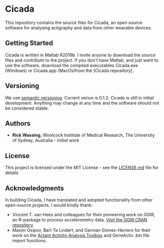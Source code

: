 # Cicada

This repository contains the source files for Cicada, an open source software for analysing actigraphy and data from other wearable devices.

## Getting Started

Cicada is written in Matlab R2019b. I invite anyone to download the source files and contribute to the project. If you don't have Matlab, and just want to use the software, download the compiled executables Cicada.exe (Windows) or Cicada.app (MacOs)from the [Cicada repository].

## Versioning

We use [semantic versioning](http://semver.org/). Current verion is 0.1.2. Cicada is still in initial development. Anything may change at any time and the software should not be considered stable.

## Authors

-   **Rick Wassing**, Woolcock Institute of Medical Research, The University of Sydney, Australia - _Initial work_

## License

This project is licensed under the MIT License - see the [LICENSE.md](docs/LICENSE.md) file for details

## Acknowledgments

In building Cicada, I have translated and adopted functionality from other open-source projects.
I would kindly thank:

-   Vincent T. van Hees and colleagues for their pioneering work on GGIR, an R-package to process accelerometry data. [Visit the GGIR CRAN repository](https://cran.r-project.org/web/packages/GGIR/index.html).
-   Maxim Osipov, Bart Te Lindert, and German Gómez-Herrero for their work on the [Actant Activity Analysis Toolbox](https://github.com/btlindert/actant-1) and GeneActiv .bin file import functions.
